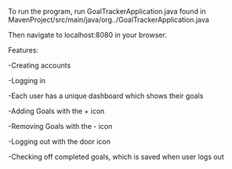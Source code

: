 To run the program, run GoalTrackerApplication.java found in MavenProject/src/main/java/org../GoalTrackerApplication.java

Then navigate to localhost:8080 in your browser. 


Features:

-Creating accounts

-Logging in

-Each user has a unique dashboard which shows their goals

-Adding Goals with the + icon

-Removing Goals with the - icon

-Logging out with the door icon

-Checking off completed goals, which is saved when user logs out
